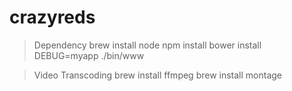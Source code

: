 # crazyreds

> Dependency
	brew install node
	npm install
	bower install
	DEBUG=myapp ./bin/www
	
> Video Transcoding
	brew install ffmpeg
	brew install montage
	
    
    
